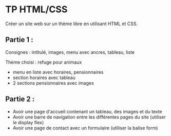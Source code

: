 # TP HTML/CSS

Créer un site web sur un thème libre en utilisant HTML et CSS.

## Partie 1 :

Consignes : intitulé, images, menu avec ancres, tableau, liste

Thème choisi : refuge pour animaux
- menu en liste avec horaires, pensionnaires
- section horaires avec tableau
- 2 sections pensionnaires avec images

## Partie 2 :

- Avoir une page d'accueil contenant un tableau, des images et du texte
- Avoir une barre de navigation entre les différentes pages du site (utiliser le display flex)
- Avoir une page de contact avec un formulaire (utiliser la balise form)